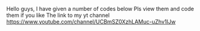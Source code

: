 Hello guys,
I have given a number of codes below
Pls view them and code them if you like
The link to my yt channel
https://www.youtube.com/channel/UCBmSZ0XzhLAMuc-uZhv1IJw
